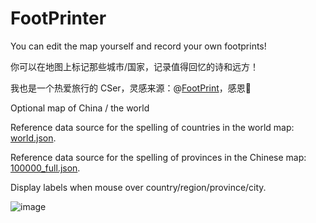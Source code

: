 # FootPrinter
You can edit the map yourself and record your own footprints!

你可以在地图上标记那些城市/国家，记录值得回忆的诗和远方！

我也是一个热爱旅行的 CSer，灵感来源：@[FootPrint](https://github.com/muyuuuu/FootPrint)，感恩🙏

Optional map of China / the world

Reference data source for the spelling of countries in the world map: [world.json](https://raw.githubusercontent.com/apache/echarts-website/asf-site/examples/data/asset/geo/world.json).

Reference data source for the spelling of provinces in the Chinese map: [100000_full.json](https://geo.datav.aliyun.com/areas_v3/bound/100000_full.json).

Display labels when mouse over country/region/province/city.

![image](https://github.com/user-attachments/assets/45290541-2227-4986-9f94-f2d22374099d)
